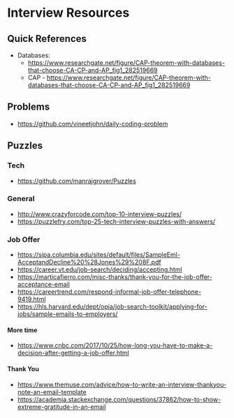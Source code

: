 # Interview Resources

## Quick References

- Databases:
    - https://www.researchgate.net/figure/CAP-theorem-with-databases-that-choose-CA-CP-and-AP_fig1_282519669
    - CAP - https://www.researchgate.net/figure/CAP-theorem-with-databases-that-choose-CA-CP-and-AP_fig1_282519669

## Problems

- https://github.com/vineetjohn/daily-coding-problem

## Puzzles

### Tech

- https://github.com/manrajgrover/Puzzles

### General

- http://www.crazyforcode.com/top-10-interview-puzzles/
- https://puzzlefry.com/top-25-tech-interview-puzzles-with-answers/

### Job Offer

- https://sipa.columbia.edu/sites/default/files/SampleEml-AcceptandDecline%20%28Jones%29%208F.pdf
- https://career.vt.edu/job-search/deciding/accepting.html
- https://marticafierro.com/misc-thanks/thank-you-for-the-job-offer-acceptance-email
- https://careertrend.com/respond-informal-job-offer-telephone-9419.html
- https://hls.harvard.edu/dept/opia/job-search-toolkit/applying-for-jobs/sample-emails-to-employers/

#### More time

- https://www.cnbc.com/2017/10/25/how-long-you-have-to-make-a-decision-after-getting-a-job-offer.html

#### Thank You

- https://www.themuse.com/advice/how-to-write-an-interview-thankyou-note-an-email-template
- https://academia.stackexchange.com/questions/37862/how-to-show-extreme-gratitude-in-an-email